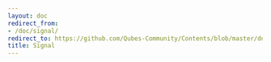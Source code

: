 ```yaml
---
layout: doc
redirect_from:
- /doc/signal/
redirect_to: https://github.com/Qubes-Community/Contents/blob/master/docs/privacy/signal.md
title: Signal
---
```


